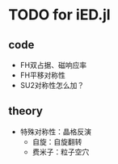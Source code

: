 # TODO for iED.jl

## code
- FH双占据、磁响应率
- FH平移对称性
- SU2对称性怎么加？

## theory
- 特殊对称性：晶格反演
  - 自旋：自旋翻转
  - 费米子：粒子空穴


